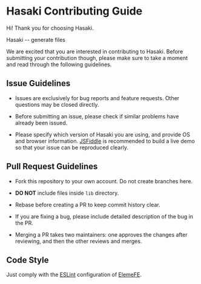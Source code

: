 # Hasaki Contributing Guide

Hi! Thank you for choosing Hasaki.

Hasaki -- generate files

We are excited that you are interested in contributing to Hasaki. Before submitting your contribution though, please make sure to take a moment and read through the following guidelines.

## Issue Guidelines
- Issues are exclusively for bug reports and feature requests. Other questions may be closed directly.

- Before submitting an issue, please check if similar problems have already been issued.

- Please specify which version of Hasaki you are using, and provide OS and browser information. [JSFiddle](https://jsfiddle.net/) is recommended to build a live demo so that your issue can be reproduced clearly.

## Pull Request Guidelines
- Fork this repository to your own account. Do not create branches here.

- **DO NOT** include files inside `lib` directory.

- Rebase before creating a PR to keep commit history clear.

- If you are fixing a bug, please include detailed description of the bug in the PR.

- Merging a PR takes two maintainers: one approves the changes after reviewing, and then the other reviews and merges.

## Code Style
Just comply with the [ESLint](https://github.com/ElemeFE/eslint-config-elemefe) configuration of [ElemeFE](https://github.com/elemefe).
